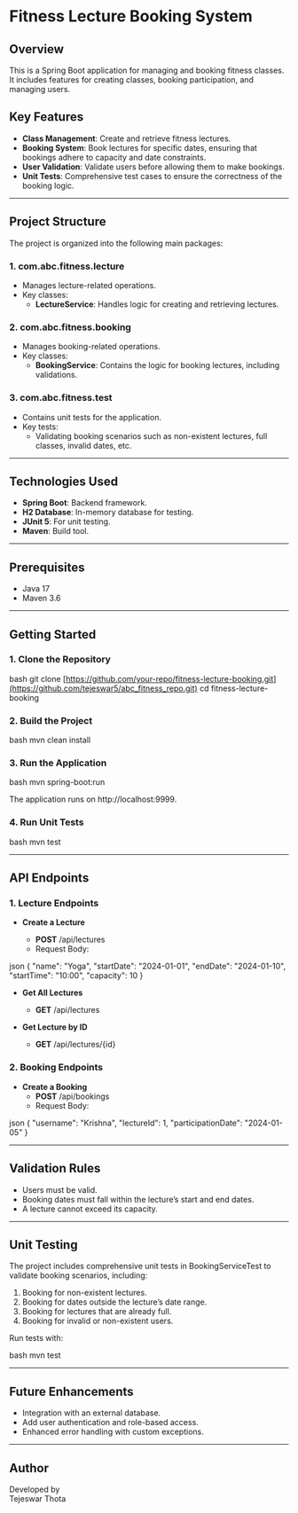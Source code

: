 # Fitness Lecture Booking System

## Overview

This is a Spring Boot application for managing and booking fitness classes. It includes features for creating classes, booking participation, and managing users.

## Key Features

- **Class Management**: Create and retrieve fitness lectures.
- **Booking System**: Book lectures for specific dates, ensuring that bookings adhere to capacity and date constraints.
- **User Validation**: Validate users before allowing them to make bookings.
- **Unit Tests**: Comprehensive test cases to ensure the correctness of the booking logic.

---

## Project Structure

The project is organized into the following main packages:

### 1. **com.abc.fitness.lecture**

- Manages lecture-related operations.
- Key classes:
  - **LectureService**: Handles logic for creating and retrieving lectures.

### 2. **com.abc.fitness.booking**

- Manages booking-related operations.
- Key classes:
  - **BookingService**: Contains the logic for booking lectures, including validations.

### 3. **com.abc.fitness.test**

- Contains unit tests for the application.
- Key tests:
  - Validating booking scenarios such as non-existent lectures, full classes, invalid dates, etc.

---

## Technologies Used

- **Spring Boot**: Backend framework.
- **H2 Database**: In-memory database for testing.
- **JUnit 5**: For unit testing.
- **Maven**: Build tool.

---

## Prerequisites

- Java 17
- Maven 3.6

---

## Getting Started

### 1. Clone the Repository

bash
git clone [https://github.com/your-repo/fitness-lecture-booking.git](https://github.com/tejeswar5/abc_fitness_repo.git)
cd fitness-lecture-booking


### 2. Build the Project

bash
mvn clean install


### 3. Run the Application

bash
mvn spring-boot:run


The application runs on http\://localhost:9999.

### 4. Run Unit Tests

bash
mvn test


---

## API Endpoints

### 1. **Lecture Endpoints**

- **Create a Lecture**

  - **POST** /api/lectures
  - Request Body:
    
json
    {
      "name": "Yoga",
      "startDate": "2024-01-01",
      "endDate": "2024-01-10",
      "startTime": "10:00",
      "capacity": 10
    }


- **Get All Lectures**

  - **GET** /api/lectures

- **Get Lecture by ID**

  - **GET** /api/lectures/{id}

### 2. **Booking Endpoints**

- **Create a Booking**
  - **POST** /api/bookings
  - Request Body:
    
json
    {
      "username": "Krishna",
      "lectureId": 1,
      "participationDate": "2024-01-05"
    }


---

## Validation Rules

- Users must be valid.
- Booking dates must fall within the lecture’s start and end dates.
- A lecture cannot exceed its capacity.

---

## Unit Testing

The project includes comprehensive unit tests in BookingServiceTest to validate booking scenarios, including:

1. Booking for non-existent lectures.
2. Booking for dates outside the lecture’s date range.
3. Booking for lectures that are already full.
4. Booking for invalid or non-existent users.

Run tests with:

bash
mvn test


---

## Future Enhancements

- Integration with an external database.
- Add user authentication and role-based access.
- Enhanced error handling with custom exceptions.

---

## Author

Developed by\
Tejeswar Thota
